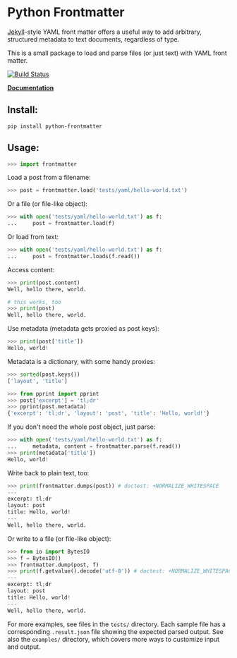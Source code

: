 # Python Frontmatter

[Jekyll](http://jekyllrb.com/)-style YAML front matter offers a useful way to add arbitrary, structured metadata to text documents, regardless of type.

This is a small package to load and parse files (or just text) with YAML front matter.

[![Build Status](https://travis-ci.org/eyeseast/python-frontmatter.svg?branch=master)](https://travis-ci.org/eyeseast/python-frontmatter)

**[Documentation](https://python-frontmatter.readthedocs.io/en/latest/)**

## Install:

    pip install python-frontmatter

## Usage:

```python
>>> import frontmatter

```

Load a post from a filename:

```python
>>> post = frontmatter.load('tests/yaml/hello-world.txt')

```

Or a file (or file-like object):

```python
>>> with open('tests/yaml/hello-world.txt') as f:
...     post = frontmatter.load(f)

```

Or load from text:

```python
>>> with open('tests/yaml/hello-world.txt') as f:
...     post = frontmatter.loads(f.read())

```

Access content:

```python
>>> print(post.content)
Well, hello there, world.

# this works, too
>>> print(post)
Well, hello there, world.

```

Use metadata (metadata gets proxied as post keys):

```python
>>> print(post['title'])
Hello, world!

```

Metadata is a dictionary, with some handy proxies:

```python
>>> sorted(post.keys())
['layout', 'title']

>>> from pprint import pprint
>>> post['excerpt'] = 'tl;dr'
>>> pprint(post.metadata)
{'excerpt': 'tl;dr', 'layout': 'post', 'title': 'Hello, world!'}

```

If you don't need the whole post object, just parse:

```python
>>> with open('tests/yaml/hello-world.txt') as f:
...     metadata, content = frontmatter.parse(f.read())
>>> print(metadata['title'])
Hello, world!

```

Write back to plain text, too:

```python
>>> print(frontmatter.dumps(post)) # doctest: +NORMALIZE_WHITESPACE
---
excerpt: tl;dr
layout: post
title: Hello, world!
---
Well, hello there, world.

```

Or write to a file (or file-like object):

```python
>>> from io import BytesIO
>>> f = BytesIO()
>>> frontmatter.dump(post, f)
>>> print(f.getvalue().decode('utf-8')) # doctest: +NORMALIZE_WHITESPACE
---
excerpt: tl;dr
layout: post
title: Hello, world!
---
Well, hello there, world.

```

For more examples, see files in the `tests/` directory. Each sample file has a corresponding `.result.json` file showing the expected parsed output. See also the `examples/` directory, which covers more ways to customize input and output.
